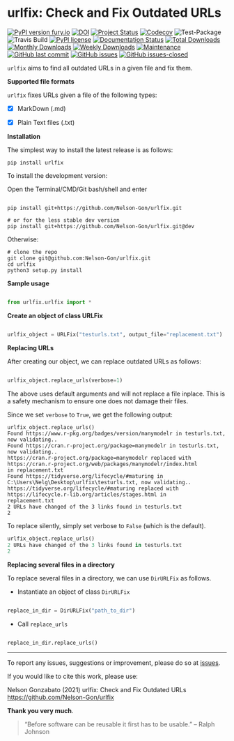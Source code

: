 # urlfix: Check and Fix Outdated URLs


[![PyPI version fury.io](https://badge.fury.io/py/urlfix.svg)](https://pypi.python.org/pypi/urlfix/)
[![DOI](https://zenodo.org/badge/DOI/10.5281/zenodo.4515212.svg)](https://doi.org/10.5281/zenodo.4515212)
[![Project Status](http://www.repostatus.org/badges/latest/active.svg)](http://www.repostatus.org/#active) 
[![Codecov](https://codecov.io/gh/Nelson-Gon/urlfix/branch/master/graph/badge.svg)](https://codecov.io/gh/Nelson-Gon/urlfix?branch=master)
![Test-Package](https://github.com/Nelson-Gon/urlfix/workflows/Test-Package/badge.svg)
![Travis Build](https://travis-ci.com/Nelson-Gon/urlfix.svg?branch=master)
[![PyPI license](https://img.shields.io/pypi/l/urlfix.svg)](https://pypi.python.org/pypi/urlfix/)
[![Documentation Status](https://readthedocs.org/projects/urlfix/badge/?version=latest)](https://urlfix.readthedocs.io/en/latest/?badge=latest)
[![Total Downloads](https://pepy.tech/badge/urlfix)](https://pepy.tech/project/urlfix)
[![Monthly Downloads](https://pepy.tech/badge/urlfix/month)](https://pepy.tech/project/urlfix)
[![Weekly Downloads](https://pepy.tech/badge/urlfix/week)](https://pepy.tech/project/urlfix)
[![Maintenance](https://img.shields.io/badge/Maintained%3F-yes-green.svg)](https://GitHub.com/Nelson-Gon/urlfix/graphs/commit-activity)
[![GitHub last commit](https://img.shields.io/github/last-commit/Nelson-Gon/urlfix.svg)](https://github.com/Nelson-Gon/urlfix/commits/master)
[![GitHub issues](https://img.shields.io/github/issues/Nelson-Gon/urlfix.svg)](https://GitHub.com/Nelson-Gon/urlfix/issues/)
[![GitHub issues-closed](https://img.shields.io/github/issues-closed/Nelson-Gon/urlfix.svg)](https://GitHub.com/Nelson-Gon/urlfix/issues?q=is%3Aissue+is%3Aclosed)



`urlfix` aims to find all outdated URLs in a given file and fix them. 

**Supported file formats**

`urlfix` fixes URLs given a file of the following types:

- [x] MarkDown (.md)
- [x] Plain Text files (.txt)


**Installation**

The simplest way to install the latest release is as follows:

```shell
pip install urlfix

```

To install the development version:


Open the Terminal/CMD/Git bash/shell and enter

```shell

pip install git+https://github.com/Nelson-Gon/urlfix.git

# or for the less stable dev version
pip install git+https://github.com/Nelson-Gon/urlfix.git@dev

```

Otherwise:

```shell
# clone the repo
git clone git@github.com:Nelson-Gon/urlfix.git
cd urlfix
python3 setup.py install

```



**Sample usage**

```python

from urlfix.urlfix import * 

```

**Create an object of class URLFix**

```python

urlfix_object = URLFix("testurls.txt", output_file="replacement.txt")

```
**Replacing URLs**

After creating our object, we can replace outdated URLs as follows:

```python

urlfix_object.replace_urls(verbose=1)

```
The above uses default arguments and will not replace a file inplace. This is a safety mechanism to ensure one does not
damage their files. 

Since we set `verbose` to `True`, we get the following output:

```shell
urlfix_object.replace_urls()
Found https://www.r-pkg.org/badges/version/manymodelr in testurls.txt, now validating.. 
Found https://cran.r-project.org/package=manymodelr in testurls.txt, now validating.. 
https://cran.r-project.org/package=manymodelr replaced with https://cran.r-project.org/web/packages/manymodelr/index.html 
in replacement.txt
Found https://tidyverse.org/lifecycle/#maturing in C:\Users\Nelg\Desktop\urlfix\testurls.txt, now validating.. 
https://tidyverse.org/lifecycle/#maturing replaced with https://lifecycle.r-lib.org/articles/stages.html in 
replacement.txt
2 URLs have changed of the 3 links found in testurls.txt
2

```

To replace silently, simply set verbose to `False` (which is the default). 

```python
urlfix_object.replace_urls()
2 URLs have changed of the 3 links found in testurls.txt
2
```


**Replacing several files in a directory**

To replace several files in a directory, we can use `DirURLFix` as follows.

* Instantiate an object of class `DirURLFix`

```python

replace_in_dir = DirURLFix("path_to_dir")

```

* Call `replace_urls`

```python

replace_in_dir.replace_urls()

```

---

To report any issues, suggestions or improvement, please do so at [issues](https://github.com/Nelson-Gon/urlfix/issues). 

If you would like to cite this work, please use:

Nelson Gonzabato (2021) urlfix: Check and Fix Outdated URLs https://github.com/Nelson-Gon/urlfix


**Thank you very much**. 


> “Before software can be reusable it first has to be usable.” – Ralph Johnson






